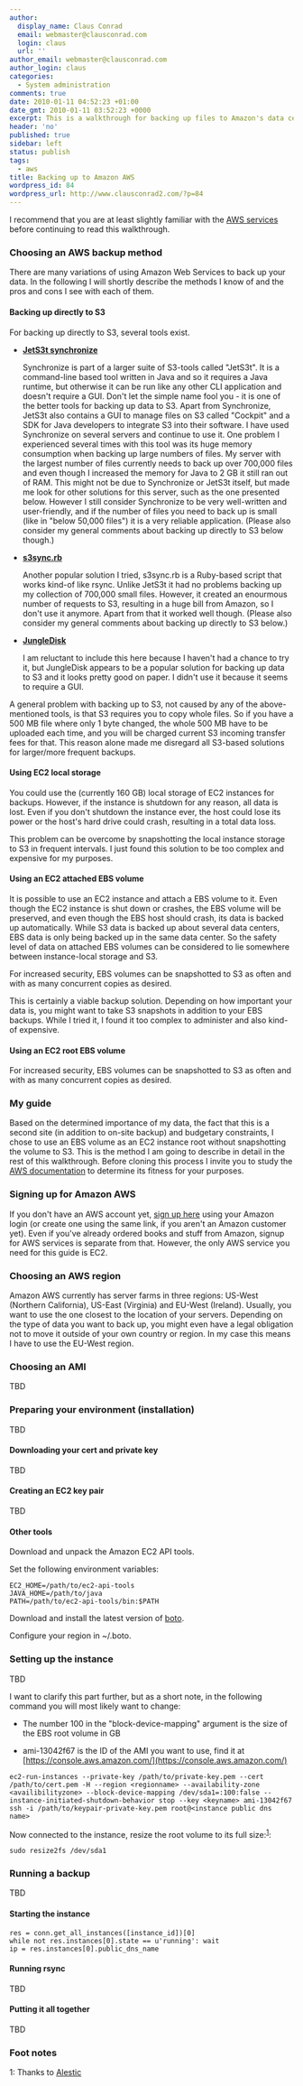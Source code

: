 ```yaml
---
author:
  display_name: Claus Conrad
  email: webmaster@clausconrad.com
  login: claus
  url: ''
author_email: webmaster@clausconrad.com
author_login: claus
categories:
  - System administration
comments: true
date: 2010-01-11 04:52:23 +01:00
date_gmt: 2010-01-11 03:52:23 +0000
excerpt: This is a walkthrough for backing up files to Amazon's data centers, more specifically to an EC2 instance with an EBS root volume. While it is tailored to a UNIX-like environment (as that's what I use - Solaris 10, Debian and Mac OS X 10.6 Snow Leopard), all tools used in these scripts are also available for Windows environments. Some adaptation of the commands might be required.
header: 'no'
published: true
sidebar: left
status: publish
tags:
  - aws
title: Backing up to Amazon AWS
wordpress_id: 84
wordpress_url: http://www.clausconrad2.com/?p=84
---
```

I recommend that you are at least slightly familiar with the [AWS services](https://aws.amazon.com/) before continuing to read this walkthrough.

### Choosing an AWS backup method

There are many variations of using Amazon Web Services to back up your data. In the following I will shortly describe the methods I know of and the pros and cons I see with each of them.

#### Backing up directly to S3

For backing up directly to S3, several tools exist.

*   **[JetS3t synchronize](https://jets3t.s3.amazonaws.com/applications/applications.html#synchronize)**  

    Synchronize is part of a larger suite of S3-tools called "JetS3t". It is a command-line based tool written in Java and so it requires a Java runtime, but otherwise it can be run like any other CLI application and doesn't require a GUI. Don't let the simple name fool you - it is one of the better tools for backing up data to S3\. Apart from Synchronize, JetS3t also contains a GUI to manage files on S3 called "Cockpit" and a SDK for Java developers to integrate S3 into their software. I have used Synchronize on several servers and continue to use it. One problem I experienced several times with this tool was its huge memory consumption when backing up large numbers of files. My server with the largest number of files currently needs to back up over 700,000 files and even though I increased the memory for Java to 2 GB it still ran out of RAM. This might not be due to Synchronize or JetS3t itself, but made me look for other solutions for this server, such as the one presented below. However I still consider Synchronize to be very well-written and user-friendly, and if the number of files you need to back up is small (like in "below 50,000 files") it is a very reliable application. (Please also consider my general comments about backing up directly to S3 below though.)

*   **[s3sync.rb](https://s3sync.net/wiki.html)**  

    Another popular solution I tried, s3sync.rb is a Ruby-based script that works kind-of like rsync. Unlike JetS3t it had no problems backing up my collection of 700,000 small files. However, it created an enourmous number of requests to S3, resulting in a huge bill from Amazon, so I don't use it anymore. Apart from that it worked well though. (Please also consider my general comments about backing up directly to S3 below.)

*   **[JungleDisk](https://www.jungledisk.com/)**  

    I am reluctant to include this here because I haven't had a chance to try it, but JungleDisk appears to be a popular solution for backing up data to S3 and it looks pretty good on paper. I didn't use it because it seems to require a GUI.

A general problem with backing up to S3, not caused by any of the above-mentioned tools, is that S3 requires you to copy whole files. So if you have a 500 MB file where only 1 byte changed, the whole 500 MB have to be uploaded each time, and you will be charged current S3 incoming transfer fees for that. This reason alone made me disregard all S3-based solutions for larger/more frequent backups.

#### Using EC2 local storage

You could use the (currently 160 GB) local storage of EC2 instances for backups. However, if the instance is shutdown for any reason, all data is lost. Even if you don't shutdown the instance ever, the host could lose its power or the host's hard drive could crash, resulting in a total data loss.

This problem can be overcome by snapshotting the local instance storage to S3 in frequent intervals. I just found this solution to be too complex and expensive for my purposes.

#### Using an EC2 attached EBS volume

It is possible to use an EC2 instance and attach a EBS volume to it. Even though the EC2 instance is shut down or crashes, the EBS volume will be preserved, and even though the EBS host should crash, its data is backed up automatically. While S3 data is backed up about several data centers, EBS data is only being backed up in the same data center. So the safety level of data on attached EBS volumes can be considered to lie somewhere between instance-local storage and S3.

For increased security, EBS volumes can be snapshotted to S3 as often and with as many concurrent copies as desired.

This is certainly a viable backup solution. Depending on how important your data is, you might want to take S3 snapshots in addition to your EBS backups. While I tried it, I found it too complex to administer and also kind-of expensive.

#### Using an EC2 root EBS volume

For increased security, EBS volumes can be snapshotted to S3 as often and with as many concurrent copies as desired.

### My guide

Based on the determined importance of my data, the fact that this is a second site (in addition to on-site backup) and budgetary constraints, I chose to use an EBS volume as an EC2 instance root without snapshotting the volume to S3\. This is the method I am going to describe in detail in the rest of this walkthrough. Before cloning this process I invite you to study the [AWS documentation](https://docs.aws.amazon.com/index.html) to determine its fitness for your purposes.

### Signing up for Amazon AWS

If you don't have an AWS account yet, [sign up here](https://signin.aws.amazon.com/signin?redirect_uri=https%3A%2F%2Fportal.aws.amazon.com%2Fbilling%2Fhome%3Fstate%3DhashArgs%2523%252Fdevpay%26isauthcode%3Dtrue&client_id=arn%3Aaws%3Aiam%3A%3A934814114565%3Auser%2Fportal-aws-auth&forceMobileApp=0&code_challenge=xph9Oqd5JRTW5GW2EATrYIcjs9dVCQAgEyNwi7Jrw1g&code_challenge_method=SHA-256) using your Amazon login (or create one using the same link, if you aren't an Amazon customer yet). Even if you've already ordered books and stuff from Amazon, signup for AWS services is separate from that. However, the only AWS service you need for this guide is EC2.

### Choosing an AWS region

Amazon AWS currently has server farms in three regions: US-West (Northern California), US-East (Virginia) and EU-West (Ireland). Usually, you want to use the one closest to the location of your servers. Depending on the type of data you want to back up, you might even have a legal obligation not to move it outside of your own country or region. In my case this means I have to use the EU-West region.

### Choosing an AMI

TBD

### Preparing your environment (installation)

TBD

#### Downloading your cert and private key

TBD

#### Creating an EC2 key pair

TBD

#### Other tools

Download and unpack the Amazon EC2 API tools.

Set the following environment variables:

```shell
EC2_HOME=/path/to/ec2-api-tools  
JAVA_HOME=/path/to/java  
PATH=/path/to/ec2-api-tools/bin:$PATH
```

Download and install the latest version of [boto](https://github.com/boto/boto).

Configure your region in ~/.boto.

### Setting up the instance

TBD

I want to clarify this part further, but as a short note, in the following command you will most likely want to change:

*   The number 100 in the "block-device-mapping" argument is the size of the EBS root volume in GB

*   ami-13042f67 is the ID of the AMI you want to use, find it at [https://console.aws.amazon.com/](https://console.aws.amazon.com/)

```shell
ec2-run-instances --private-key /path/to/private-key.pem --cert /path/to/cert.pem -H --region <regionname> --availability-zone <availibilityzone> --block-device-mapping /dev/sda1=:100:false --instance-initiated-shutdown-behavior stop --key <keyname> ami-13042f67  
ssh -i /path/to/keypair-private-key.pem root@<instance public dns name>
```

Now connected to the instance, resize the root volume to its full size:<sup>[1](#footnote-1)</sup>:

`sudo resize2fs /dev/sda1`

### Running a backup

TBD

#### Starting the instance

```conn.start_instances([instance_id])  
res = conn.get_all_instances([instance_id])[0]    
while not res.instances[0].state == u'running': wait    
ip = res.instances[0].public_dns_name
```

#### Running rsync

TBD

#### Putting it all together

TBD

### Foot notes

<a id="footnote-1"></a>1: Thanks to [Alestic](https://alestic.com/2009/12/ec2-ebs-boot-resize/)
